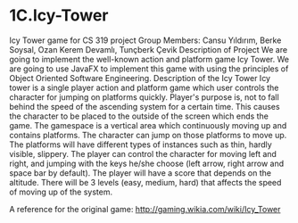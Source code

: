 # 1C.Icy-Tower
Icy Tower game for CS 319 project
Group Members: Cansu Yıldırım, Berke Soysal, Ozan Kerem Devamlı, Tunçberk Çevik
Description of Project
We are going to implement the well-known action and platform game Icy Tower. We are going to use JavaFX to implement this game with using the principles of Object Oriented Software Engineering.
Description of the Icy Tower
Icy tower is a single player action and platform game which user controls the character for jumping on platforms quickly. Player's purpose is, not to fall behind the speed of the ascending system for a certain time. This causes the character to be placed to the outside of the screen which ends the game.
The gamespace is a vertical area which continuously moving up and contains platforms. The character can jump on those platforms to move up. The platforms will have different types of instances such as thin, hardly visible, slippery.
The player can control the character for moving left and right, and jumping with the keys he/she choose (left arrow, right arrow and space bar by default). 
The player will have a score that depends on the altitude. 
There will be 3 levels (easy, medium, hard) that affects the speed of moving up of the system.

A reference for the original game: http://gaming.wikia.com/wiki/Icy_Tower
